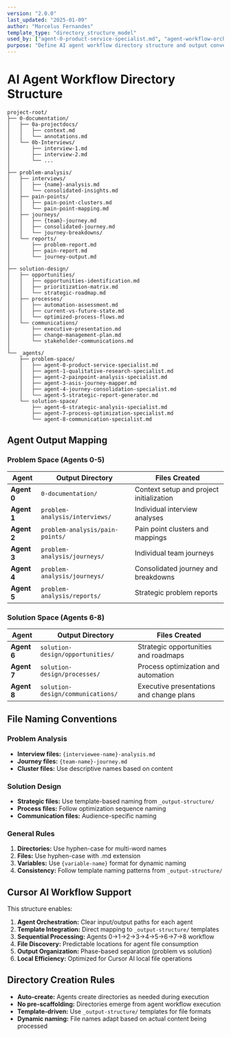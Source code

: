 ```yaml
---
version: "2.0.0"
last_updated: "2025-01-09"
author: "Marcelus Fernandes"
template_type: "directory_structure_model"
used_by: ["agent-0-product-service-specialist.md", "agent-workflow-orchestrator.mdc"]
purpose: "Define AI agent workflow directory structure and output conventions for Cursor AI"
---
```


# AI Agent Workflow Directory Structure

```
project-root/
├── 0-documentation/
│   ├── 0a-projectdocs/
│   │   ├── context.md
│   │   └── annotations.md
│   └── 0b-Interviews/
│       ├── interview-1.md
│       ├── interview-2.md
│       └── ...
│
├── problem-analysis/
│   ├── interviews/
│   │   ├── {name}-analysis.md
│   │   └── consolidated-insights.md
│   ├── pain-points/
│   │   ├── pain-point-clusters.md
│   │   └── pain-point-mapping.md
│   ├── journeys/
│   │   ├── {team}-journey.md
│   │   ├── consolidated-journey.md
│   │   └── journey-breakdowns/
│   └── reports/
│       ├── problem-report.md
│       ├── pain-report.md
│       └── journey-output.md
│
├── solution-design/
│   ├── opportunities/
│   │   ├── opportunities-identification.md
│   │   ├── prioritization-matrix.md
│   │   └── strategic-roadmap.md
│   ├── processes/
│   │   ├── automation-assessment.md
│   │   ├── current-vs-future-state.md
│   │   └── optimized-process-flows.md
│   └── communications/
│       ├── executive-presentation.md
│       ├── change-management-plan.md
│       └── stakeholder-communications.md
│
└── _agents/
    ├── problem-space/
    │   ├── agent-0-product-service-specialist.md
    │   ├── agent-1-qualitative-research-specialist.md
    │   ├── agent-2-painpoint-analysis-specialist.md
    │   ├── agent-3-asis-journey-mapper.md
    │   ├── agent-4-journey-consolidation-specialist.md
    │   └── agent-5-strategic-report-generator.md
    └── solution-space/
        ├── agent-6-strategic-analysis-specialist.md
        ├── agent-7-process-optimization-specialist.md
        └── agent-8-communication-specialist.md
```

## Agent Output Mapping

### Problem Space (Agents 0-5)
| Agent | Output Directory | Files Created |
|-------|------------------|---------------|
| **Agent 0** | `0-documentation/` | Context setup and project initialization |
| **Agent 1** | `problem-analysis/interviews/` | Individual interview analyses |
| **Agent 2** | `problem-analysis/pain-points/` | Pain point clusters and mappings |
| **Agent 3** | `problem-analysis/journeys/` | Individual team journeys |
| **Agent 4** | `problem-analysis/journeys/` | Consolidated journey and breakdowns |
| **Agent 5** | `problem-analysis/reports/` | Strategic problem reports |

### Solution Space (Agents 6-8)
| Agent | Output Directory | Files Created |
|-------|------------------|---------------|
| **Agent 6** | `solution-design/opportunities/` | Strategic opportunities and roadmaps |
| **Agent 7** | `solution-design/processes/` | Process optimization and automation |
| **Agent 8** | `solution-design/communications/` | Executive presentations and change plans |

## File Naming Conventions

### Problem Analysis
- **Interview files:** `{interviewee-name}-analysis.md`
- **Journey files:** `{team-name}-journey.md`
- **Cluster files:** Use descriptive names based on content

### Solution Design
- **Strategic files:** Use template-based naming from `_output-structure/`
- **Process files:** Follow optimization sequence naming
- **Communication files:** Audience-specific naming

### General Rules
1. **Directories:** Use hyphen-case for multi-word names
2. **Files:** Use hyphen-case with .md extension
3. **Variables:** Use `{variable-name}` format for dynamic naming
4. **Consistency:** Follow template naming patterns from `_output-structure/`

## Cursor AI Workflow Support

This structure enables:
1. **Agent Orchestration:** Clear input/output paths for each agent
2. **Template Integration:** Direct mapping to `_output-structure/` templates
3. **Sequential Processing:** Agents 0→1→2→3→4→5→6→7→8 workflow
4. **File Discovery:** Predictable locations for agent file consumption
5. **Output Organization:** Phase-based separation (problem vs solution)
6. **Local Efficiency:** Optimized for Cursor AI local file operations

## Directory Creation Rules

- **Auto-create:** Agents create directories as needed during execution
- **No pre-scaffolding:** Directories emerge from agent workflow execution
- **Template-driven:** Use `_output-structure/` templates for file formats
- **Dynamic naming:** File names adapt based on actual content being processed
